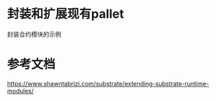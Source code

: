 # 封装和扩展现有pallet


封装合约模块的示例


# 参考文档

https://www.shawntabrizi.com/substrate/extending-substrate-runtime-modules/
